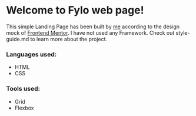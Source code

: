 # Welcome to Fylo web page!

This simple Landing Page has been built by [me](https://github.com/alishertoshmurodov) according to the design mock of [Frontend Mentor](https://www.frontendmentor.io/). I have not used any Framework. Check out style-guide.md to learn more about the project.

### Languages used:

- HTML
- CSS

### Tools used:

- Grid
- Flexbox 
